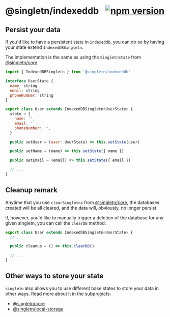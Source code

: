 # @singletn/indexeddb  &#8194;[![npm version](https://img.shields.io/npm/v/@singletn/indexeddb.svg?style=flat)](https://www.npmjs.com/package/@singletn/indexeddb)

## Persist your data

If you'd like to have a persistent state in `indexeddb`, you can do so by having your state extend `IndexedDBSingletn`.

The implementation is the same as using the `SingletnState` from [@singletn/core](../singletn-core).

```js
import { IndexedDBSingletn } from '@singletn/indexeddb'

interface UserState {
  name: string
  email: string
  phoneNumber: string
}

export class User extends IndexedDBSingletn<UserState> {
  state = {
    name: '',
    email: '',
    phoneNumber: '',
  }

  public setUser = (user: UserState) => this.setState(user)

  public setName = (name) => this.setState({ name })

  public setEmail = (email) => this.setState({ email })

  // ...
}
```

## Cleanup remark

Anytime that you use `clearSingletns` from [@singletn/core](../singletn-core), the databases created will be all cleared, and the data will, obviously, no longer persist.

If, however, you'd like to manually trigger a deletion of the database for any given singletn, you can call the `clearDB` method:

```js
export class User extends IndexedDBSingletn<UserState> {
  // ...

  public cleanup = () => this.clearDB()

  // ...
}
```

## Other ways to store your state

`singletn` also allows you to use different base states to store your data in other ways. Read more about it in the subprojects:

- [@singletn/core](../singletn-core)
- [@singletn/local-storage](../local-storage)
